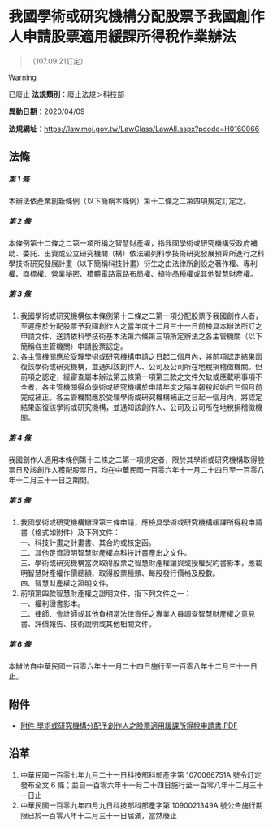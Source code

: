 # 我國學術或研究機構分配股票予我國創作人申請股票適用緩課所得稅作業辦法
> （107.09.21訂定）


> [!WARNING]
> 已廢止
**法規類別**：廢止法規＞科技部

**異動日期**：2020/04/09  

**法規網址**：https://law.moj.gov.tw/LawClass/LawAll.aspx?pcode=H0160066



## 法條
##### 第 1 條
本辦法依產業創新條例（以下簡稱本條例）第十二條之二第四項規定訂定之。

##### 第 2 條
本條例第十二條之二第一項所稱之智慧財產權，指我國學術或研究機構受政府補助、委託、出資或公立研究機關（構）依法編列科學技術研究發展預算所進行之科學技術研究發展計畫（以下簡稱科技計畫）衍生之由法律所創設之著作權、專利權、商標權、營業秘密、積體電路電路布局權、植物品種權或其他智慧財產權。

##### 第 3 條
1. 我國學術或研究機構依本條例第十二條之二第一項分配股票予我國創作人者，至遲應於分配股票予我國創作人之當年度十二月三十一日前檢具本辦法所訂之申請文件，送請依科學技術基本法第六條第三項所定辦法之各主管機關（以下簡稱各主管機關）申請股票認定。
1. 各主管機關應於受理學術或研究機構申請之日起二個月內，將前項認定結果函復該學術或研究機構，並通知該創作人、公司及公司所在地稅捐稽徵機關。但前項之認定，經審查屬本辦法第五條第一項第三款之文件欠缺或應載明事項不全者，各主管機關得命學術或研究機構於申請年度之隔年報稅起始日三個月前完成補正。各主管機關應於受理學術或研究機構補正之日起一個月內，將認定結果函復該學術或研究機構，並通知該創作人、公司及公司所在地稅捐稽徵機關。

##### 第 4 條
我國創作人適用本條例第十二條之二第一項規定者，限於其學術或研究機構取得股票日及該創作人獲配股票日，均在中華民國一百零六年十一月二十四日至一百零八年十二月三十一日之期間。

##### 第 5 條
1. 我國學術或研究機構辦理第三條申請，應檢具學術或研究機構緩課所得稅申請書（格式如附件）及下列文件：  
一、科技計畫之計畫書、其合約或核定函。  
二、其他足資證明智慧財產權為科技計畫產出之文件。  
三、學術或研究機構當次取得股票之智慧財產權讓與或授權契約書影本，應載明智慧財產權作價總額、取得股票種類、每股發行價格及股數。  
四、智慧財產權之證明文件。
1. 前項第四款智慧財產權之證明文件，指下列文件之一：  
一、權利證書影本。  
二、律師、會計師或其他負相當法律責任之專業人員調查智慧財產權之意見書、評價報告、技術說明或其他相關文件。

##### 第 6 條
本辦法自中華民國一百零六年十一月二十四日施行至一百零八年十二月三十一日止。
## 附件
* [附件 學術或研究機構分配予創作人之股票適用緩課所得稅申請書.PDF](https://law.moj.gov.tw/LawClass/LawGetFile.ashx?FileId=0000228107)
## 沿革
1. 中華民國一百零七年九月二十一日科技部科部產字第 1070066751A  號令訂定發布全文 6  條；並自一百零六年十一月二十四日施行至一百零八年十二月三十一日止
1. 中華民國一百零九年四月九日科技部科部產字第 1090021349A  號公告施行期限已於一百零八年十二月三十一日屆滿，當然廢止

